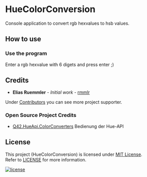 # HueColorConversion

Console application to convert rgb hexvalues to hsb values.

## How to use

### Use the program
Enter a rgb hexvalue with 6 digets and press enter ;)

## Credits

* **Elias Ruemmler** - *Initial work* - [rmmlr](https://github.com/rmmlr)

Under [Contributors](https://github.com/100prznt/HueColorConversion/contributors) you can see more project supporter.

### Open Source Project Credits

* [Q42.HueApi.ColorConverters](https://github.com/Q42/Q42.HueApi) Bedienung der Hue-API

## License

This project (HueColorConversion) is licensed under  [MIT License](http://www.opensource.org/licenses/mit-license.php "Read more about the MIT license form").  
Refer to [LICENSE](https://github.com/100prznt/HueColorConversion/blob/master/LICENSE.txt) for more information.

[![license](https://img.shields.io/github/license/100prznt/HueColorConversion.svg)](https://github.com/100prznt/HueColorConversion/blob/master/LICENSE.txt) 
